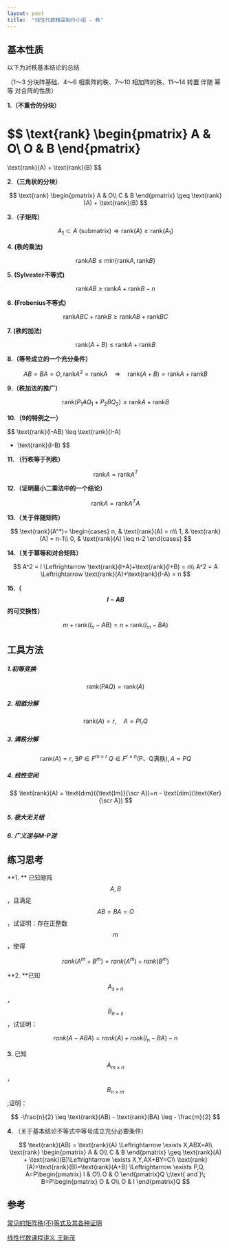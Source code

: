 ```yaml
---
layout: post
title:  "线性代数精品制作小组 - 秩"
---
```


## 基本性质

以下为对秩基本结论的总结

（1～3 分块阵基础、4～6 相乘阵的秩、7～10 相加阵的秩、11～14 转置 伴随 幂等 对合阵的性质）

**1.（不重合的分块）**

$$
\text{rank}
\begin{pmatrix}
	A & O\\
	O & B
\end{pmatrix}
=
\text{rank}(A) + \text{rank}(B)
$$

**2.（三角状的分块）**

$$
\text{rank}
\begin{pmatrix}
	A & O\\
	C & B
\end{pmatrix}
\geq
\text{rank}(A) + \text{rank}(B)
$$

**3.（子矩阵）**

$$
A_1 \subset A \text{ (submatrix)} 
\Rightarrow
\text{rank}(A) \geq \text{rank}(A_1)
$$

**4. (秩的乘法)**

$$
\text{rank}AB
\leq
    \text{min}\{
        \text{rank}A,
        \text{rank}B
    \}
$$

**5. (Sylvester不等式)**

$$
\text{rank}AB
\geq
    \text{rank}A+
    \text{rank}B-
        n
$$

**6. (Frobenius不等式)**

$$
    \text{rank}ABC+
    \text{rank}B
\geq
    \text{rank}AB+
    \text{rank}BC
$$

**7. (秩的加法)**

$$
\text{rank}\left(
        A+B
    \right)
\leq
    \text{rank}A+
    \text{rank}B
$$

**8.（等号成立的一个充分条件）** 

$$
AB=BA=O,
    \text{rank}A^2=
    \text{rank}A
\quad\Rightarrow\quad
    \text{rank}\left(
        A+B
    \right)=
    \text{rank}A+
    \text{rank}B
$$

**9.（秩加法的推广）**

$$
\text{rank}\left(
        P_1AQ_1+P_2BQ_2
    \right)
\leq
    \text{rank}A+
    \text{rank}B
$$

**10.（9的特例之一）**

$$
\text{rank}(I-AB)
\leq
\text{rank}(I-A)
+ \text{rank}(I-B)
$$

**11. （行秩等于列秩）**

$$
    \text{rank}A
=   \text{rank}A^T
$$

**12.（证明最小二乘法中的一个结论）**

$$
\text{rank}A
=   \text{rank}A^TA
$$

**13.（关于伴随矩阵）**

$$
\text{rank}(A^*)=
\begin{cases}
	n,	& \text{rank}(A) = n\\
	1,  & \text{rank}(A) = n-1\\
	0,  & \text{rank}(A) \leq n-2
\end{cases}
$$

**14.（关于幂等和对合矩阵）**

$$
A^2 = I \Leftrightarrow
\text{rank}(I+A)+\text{rank}(I+B) = n\\
A^2 = A \Leftrightarrow
\text{rank}(A)+\text{rank}(I-A) = n
$$

**15.（ $$I-AB​$$ 的可交换性）**

$$
m + \text{rank}(I_n-AB) = n + \text{rank}(I_m-BA)
$$

## 工具方法

##### 1.初等变换

$$
\text{rank}(PAQ)=\text{rank}(A)
$$

##### 2. 相抵分解

$$
\text{rank}(A) = r,\quad A = P I_r Q
$$

##### 3. 满秩分解

$$
\text{rank}(A) = r,\; \exists P \in F^{m \times r} \; Q\in F^{r \times n}(\text{P、Q满秩}),A=PQ
$$

##### 4. 线性空间

$$
\text{rank}(A) = \text{dim}({\text{Im}}{\scr A})=n - \text{dim}(\text{Ker}{\scr A})
$$

##### 5. 极大无关组

##### 6. 广义逆与M-P逆

## 练习思考

**1. ** 已知矩阵 $$A,B$$，且满足 $$AB=BA=O$$  ，试证明：存在正整数 $$m$$，使得

$$
rank(A^m+B^m)=rank(A^m)+rank(B^m)
$$

**2. **已知 $$A_{s\times n}$$ ，$$B_{n\times s}$$ ，试证明：

$$
rank(A-ABA)=rank(A)+rank(I_n-BA)-n
$$

**3.** 已知 $$A_{m\times n}$$ ，$$B_{n\times m}$$ ,证明：

$$
-\frac{n}{2} \leq 
\text{rank}(AB) - \text{rank}(BA)
\leq - \frac{m}{2}
$$

**4.** （关于基本结论不等式中等号成立充分必要条件）

$$
\text{rank}(AB) = \text{rank}(A) \Leftrightarrow
\exists X,ABX=A\\
\text{rank}
\begin{pmatrix}
	A & O\\
	C & B
\end{pmatrix}
\geq
\text{rank}(A) + \text{rank}(B)\Leftrightarrow
\exists X,Y,AX+BY=C\\
\text{rank}(A)+\text{rank}(B)=\text{rank}(A+B) \Leftrightarrow
\exists P,Q,
A=P\begin{pmatrix}
	I & O\\
	O & O
\end{pmatrix}Q 
\;\text{  and  }\;
B=P\begin{pmatrix}
	O & O\\
	O & I
\end{pmatrix}Q 
$$

## 参考

[常见的矩阵秩(不)等式及其各种证明](https://zhuanlan.zhihu.com/p/55206421)

[线性代数课程讲义 王新茂](https://drive.wps.cn/view/l/svf35ku)

